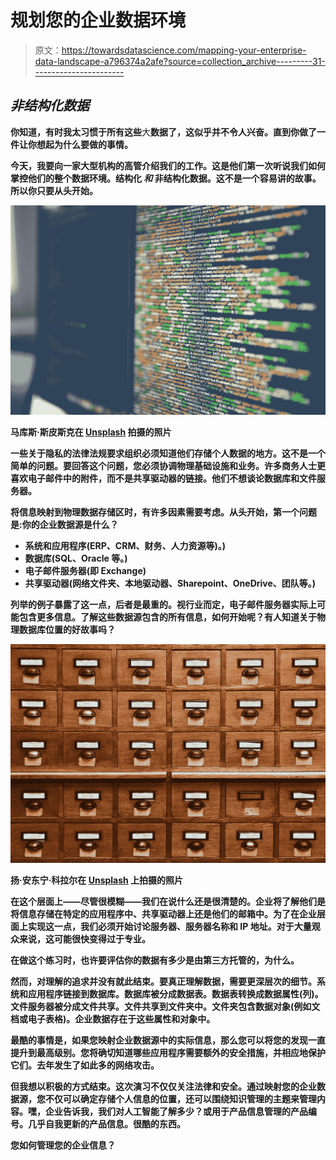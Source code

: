 # 规划您的企业数据环境

> 原文：<https://towardsdatascience.com/mapping-your-enterprise-data-landscape-a796374a2afe?source=collection_archive---------31----------------------->

## ***非结构化数据***

**你知道，有时我太习惯于所有这些**大**数据了，这似乎并不令人兴奋。直到你做了一件让你想起为什么要做的事情。**

**今天，我要向一家大型机构的高管介绍我们的工作。这是他们第一次听说我们如何掌控他们的整个数据环境。结构化 ***和*** 非结构化数据。这不是一个容易讲的故事。所以你只要从头开始。**

**![](img/4685477784b2ed844f02191798368fc1.png)**

**马库斯·斯皮斯克在 [Unsplash](https://unsplash.com?utm_source=medium&utm_medium=referral) 拍摄的照片**

**一些关于隐私的法律法规要求组织必须知道他们存储个人数据的地方。这不是一个简单的问题。要回答这个问题，您必须协调物理基础设施和业务。许多商务人士更喜欢电子邮件中的附件，而不是共享驱动器的链接。他们不想谈论数据库和文件服务器。**

**将信息映射到物理数据存储区时，有许多因素需要考虑。从头开始，第一个问题是:你的企业数据源是什么？**

*   **系统和应用程序(ERP、CRM、财务、人力资源等)。)**
*   **数据库(SQL、Oracle 等。)**
*   **电子邮件服务器(即 Exchange)**
*   **共享驱动器(网络文件夹、本地驱动器、Sharepoint、OneDrive、团队等。)**

**列举的例子暴露了这一点，后者是最重的。视行业而定，电子邮件服务器实际上可能包含更多信息。了解这些数据源包含的所有信息，如何开始呢？有人知道关于物理数据库位置的好故事吗？**

**![](img/89de54dc46c9f7e8a8f712dcde569591.png)**

**扬·安东宁·科拉尔在 [Unsplash](https://unsplash.com?utm_source=medium&utm_medium=referral) 上拍摄的照片**

**在这个层面上——尽管很模糊——我们在说什么还是很清楚的。企业将了解他们是将信息存储在特定的应用程序中、共享驱动器上还是他们的邮箱中。为了在企业层面上实现这一点，我们必须开始讨论服务器、服务器名称和 IP 地址。对于大量观众来说，这可能很快变得过于专业。**

**在做这个练习时，也许要评估你的数据有多少是由第三方托管的，为什么。**

**然而，对理解的追求并没有就此结束。要真正理解数据，需要更深层次的细节。系统和应用程序链接到数据库。数据库被分成数据表。数据表转换成数据属性(列)。文件服务器被分成文件共享。文件共享到文件夹中。文件夹包含数据对象(例如文档或电子表格)。企业数据存在于这些属性和对象中。**

**最酷的事情是，如果您映射企业数据源中的实际信息，那么您可以将您的发现一直提升到最高级别。您将确切知道哪些应用程序需要额外的安全措施，并相应地保护它们。去年发生了如此多的网络攻击。**

**但我想以积极的方式结束。这次演习不仅仅关注法律和安全。通过映射您的企业数据源，您不仅可以确定存储个人信息的位置，还可以围绕知识管理的主题来管理内容。嘿，企业告诉我，我们对人工智能了解多少？或用于产品信息管理的产品编号。几乎自我更新的产品信息。很酷的东西。**

**您如何管理您的企业信息？**